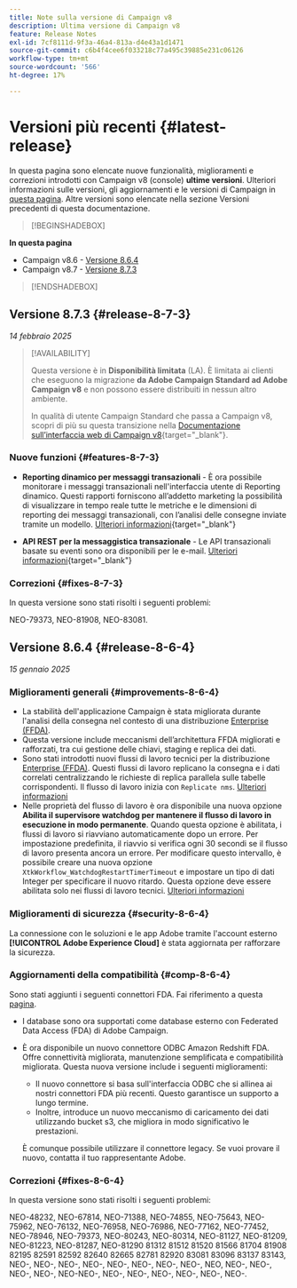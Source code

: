 ```yaml
---
title: Note sulla versione di Campaign v8
description: Ultima versione di Campaign v8
feature: Release Notes
exl-id: 7cf8111d-9f3a-46a4-813a-d4e43a1d1471
source-git-commit: c6b4f4cee6f033218c77a495c39885e231c06126
workflow-type: tm+mt
source-wordcount: '566'
ht-degree: 17%

---
```


# Versioni più recenti {#latest-release}

In questa pagina sono elencate nuove funzionalità, miglioramenti e correzioni introdotti con Campaign v8 (console) **ultime versioni**. Ulteriori informazioni sulle versioni, gli aggiornamenti e le versioni di Campaign in [questa pagina](upgrades.md). Altre versioni sono elencate nella sezione Versioni precedenti di questa documentazione.

>[!BEGINSHADEBOX]

**In questa pagina**

* Campaign v8.6 - [Versione 8.6.4](#release-8-6-4)
* Campaign v8.7 - [Versione 8.7.3](#release-8-7-3)

>[!ENDSHADEBOX]


## Versione 8.7.3 {#release-8-7-3}

_14 febbraio 2025_

>[!AVAILABILITY]
>
>Questa versione è in **Disponibilità limitata** (LA). È limitata ai clienti che eseguono la migrazione **da Adobe Campaign Standard ad Adobe Campaign v8** e non possono essere distribuiti in nessun altro ambiente.
>
>In qualità di utente Campaign Standard che passa a Campaign v8, scopri di più su questa transizione nella [Documentazione sull’interfaccia web di Campaign v8](https://experienceleague.adobe.com/it/docs/campaign-web/v8/start/acs-migration){target="_blank"}.

### Nuove funzioni {#features-8-7-3}

* **Reporting dinamico per messaggi transazionali** - È ora possibile monitorare i messaggi transazionali nell&#39;interfaccia utente di Reporting dinamico. Questi rapporti forniscono all’addetto marketing la possibilità di visualizzare in tempo reale tutte le metriche e le dimensioni di reporting dei messaggi transazionali, con l’analisi delle consegne inviate tramite un modello. [Ulteriori informazioni](https://experienceleague.adobe.com/en/docs/experience-cloud/campaign/reporting/get-started-reporting){target="_blank"}

* **API REST per la messaggistica transazionale** - Le API transazionali basate su eventi sono ora disponibili per le e-mail. [Ulteriori informazioni](https://experienceleague.adobe.com/en/docs/experience-cloud/campaign/apis/managing-transactional-messages){target="_blank"}

### Correzioni {#fixes-8-7-3}

In questa versione sono stati risolti i seguenti problemi:

NEO-79373, NEO-81908, NEO-83081.


## Versione 8.6.4 {#release-8-6-4}

_15 gennaio 2025_

### Miglioramenti generali {#improvements-8-6-4}

* La stabilità dell&#39;applicazione Campaign è stata migliorata durante l&#39;analisi della consegna nel contesto di una distribuzione [Enterprise (FFDA)](../../v8/architecture/enterprise-deployment.md).
* Questa versione include meccanismi dell’architettura FFDA migliorati e rafforzati, tra cui gestione delle chiavi, staging e replica dei dati.
* Sono stati introdotti nuovi flussi di lavoro tecnici per la distribuzione [Enterprise (FFDA)](../../v8/architecture/enterprise-deployment.md). Questi flussi di lavoro replicano la consegna e i dati correlati centralizzando le richieste di replica parallela sulle tabelle corrispondenti. Il flusso di lavoro inizia con `Replicate nms`. [Ulteriori informazioni](../architecture/replication.md)
* Nelle proprietà del flusso di lavoro è ora disponibile una nuova opzione **Abilita il supervisore watchdog per mantenere il flusso di lavoro in esecuzione in modo permanente**. Quando questa opzione è abilitata, i flussi di lavoro si riavviano automaticamente dopo un errore. Per impostazione predefinita, il riavvio si verifica ogni 30 secondi se il flusso di lavoro presenta ancora un errore. Per modificare questo intervallo, è possibile creare una nuova opzione `XtkWorkflow_WatchdogRestartTimerTimeout` e impostare un tipo di dati Integer per specificare il nuovo ritardo. Questa opzione deve essere abilitata solo nei flussi di lavoro tecnici. [Ulteriori informazioni](../../automation/workflow/workflow-properties.md#execution)

### Miglioramenti di sicurezza {#security-8-6-4}

La connessione con le soluzioni e le app Adobe tramite l&#39;account esterno **[!UICONTROL Adobe Experience Cloud]** è stata aggiornata per rafforzare la sicurezza.

<!--
### Connection to Campaign {#ims-8-6-4}

**(Limited availability)** For a restricted list of customers, Campaign v8.6.4 can allow native authentication mode instead of Adobe Identity Management System (IMS). Note that if you are using Campaign native authentication, you cannot access to [Campaign Web User Interface](../start/campaign-ui.md#campaign-web-user-interface).-->

### Aggiornamenti della compatibilità {#comp-8-6-4}

Sono stati aggiunti i seguenti connettori FDA. Fai riferimento a questa [pagina](compatibility-matrix.md#FederatedDataAccessFDA).

* I database sono ora supportati come database esterno con Federated Data Access (FDA) di Adobe Campaign.

* È ora disponibile un nuovo connettore ODBC Amazon Redshift FDA. Offre connettività migliorata, manutenzione semplificata e compatibilità migliorata. Questa nuova versione include i seguenti miglioramenti:

   * Il nuovo connettore si basa sull&#39;interfaccia ODBC che si allinea ai nostri connettori FDA più recenti. Questo garantisce un supporto a lungo termine.
   * Inoltre, introduce un nuovo meccanismo di caricamento dei dati utilizzando bucket s3, che migliora in modo significativo le prestazioni.

  È comunque possibile utilizzare il connettore legacy. Se vuoi provare il nuovo, contatta il tuo rappresentante Adobe.

### Correzioni {#fixes-8-6-4}

In questa versione sono stati risolti i seguenti problemi:

NEO-48232, NEO-67814, NEO-71388, NEO-74855, NEO-75643, NEO-75962, NEO-76132, NEO-76958, NEO-76986, NEO-77162, NEO-77452, NEO-78946, NEO-79373, NEO-80243, NEO-80314, NEO-81127, NEO-81209, NEO-81223, NEO-81287, NEO-81290 81312 81512 81520 81566 81704 81908 82195 82591 82592 82640 82665 82781 82920 83081 83096 83137 83143, NEO-, NEO-, NEO-, NEO-, NEO-, NEO-, NEO-, NEO-, NEO, NEO-, NEO-, NEO-, NEO-, NEO-NEO-, NEO-, NEO-, NEO-, NEO-, NEO-, NEO-.

